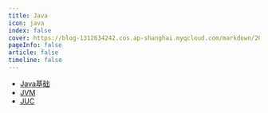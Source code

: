 ```yaml
---
title: Java
icon: java
index: false
cover: https://blog-1312634242.cos.ap-shanghai.myqcloud.com/markdown/202305122sdf05406.jpg
pageInfo: false
article: false
timeline: false
---
```

- <HopeIcon icon="javabasic"/> [Java基础](1java)
- <HopeIcon icon="jvm"/> [JVM](2jvm)
- <HopeIcon icon="juc"/> [JUC](3juc)
